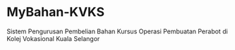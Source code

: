 # MyBahan-KVKS
Sistem Pengurusan Pembelian Bahan Kursus Operasi Pembuatan Perabot di Kolej Vokasional Kuala Selangor
